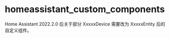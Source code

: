 # homeassistant_custom_components

Home Assistant 2022.2.0 后关于部分 XxxxxDevice 需要改为 XxxxxEntity 后的自定义组件。
